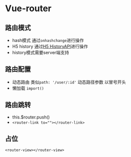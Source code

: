# Vue-router

## 路由模式
- hash模式 通过`onhashchange`进行操作
- H5 history 通过[H5 HistoryAPI](https://developer.mozilla.org/zh-CN/docs/Web/API/History)进行操作
- history模式需要server端支持

## 路由配置
- 动态路由 类似`path: '/user/:id'` 动态路径参数 以冒号开头
- 懒加载 `import()`

## 路由跳转
- this.$router.push()
- `<router-link to=""></router-link>`

## 占位
`<router-view></router-view>`